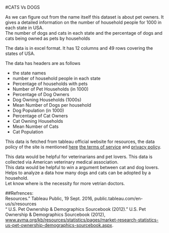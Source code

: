 #CATS Vs DOGS

As we can figure out from the name itself this dataset is about pet owners. It gives a detailed information on the number of household people for 1000 in each state in USA.  
The number of dogs and cats in each state and the percentage of dogs and cats being owned as pets by households

The data is in excel format. It has 12 columns and 49 rows covering the states of USA.

The data has headers are as follows 
* the state names
* number of household people in each state
* Percentage of households with pets
* Number of Pet Households (in 1000) 
* Percentage of Dog Owners
* Dog Owning Households (1000s) 
* Mean Number of Dogs per household
* Dog Population (in 1000)
* Percentage of Cat Owners
* Cat Owning Households
* Mean Number of Cats
* Cat Population

This data is fetched from tableau official website for resources, the data policy of the site is mentioned [here](https://public.tableau.com/en-us/s/data-policy)
[the terms of service](https://www.tableau.com/tos) and [privacy policy](https://www.tableau.com/privacy).

This data would be helpful for veterinarians and pet lovers. This data is collected via American veterinary medical association.  
This data would be helpful to win a argument between cat and dog lovers.  
Helps to analyze a data how many dogs and cats can be adopted by a household.  
Let know where is the necessity for more vetrian doctors.

##Refrences:  
Resources.” Tableau Public, 19 Sept. 2016, public.tableau.com/en-us/s/resources  
“ U.S. Pet Ownership & Demographics Sourcebook (2012).” U.S. Pet Ownership & Demographics Sourcebook (2012), www.avma.org/kb/resources/statistics/pages/market-research-statistics-us-pet-ownership-demographics-sourcebook.aspx.

